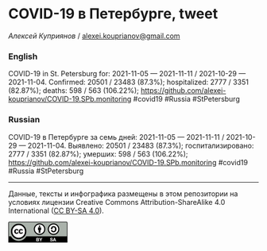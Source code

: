 COVID-19 в Петербурге, tweet
============================

*Алексей Куприянов* /
<a href="mailto:alexei.kouprianov@gmail.com" class="email">alexei.kouprianov@gmail.com</a>

### English

COVID-19 in St. Petersburg for: 2021-11-05 — 2021-11-11 / 2021-10-29 —
2021-11-04. Сonfirmed: 20501 / 23483 (87.3%); hospitalized: 2777 / 3351
(82.87%); deaths: 598 / 563 (106.22%);
<a href="https://github.com/alexei-kouprianov/COVID-19.SPb.monitoring" class="uri">https://github.com/alexei-kouprianov/COVID-19.SPb.monitoring</a>
\#covid19 \#Russia \#StPetersburg

### Russian

COVID-19 в Петербурге за семь дней: 2021-11-05 — 2021-11-11 / 2021-10-29
— 2021-11-04. Выявлено: 20501 / 23483 (87.3%); госпитализировано: 2777 /
3351 (82.87%); умерших: 598 / 563 (106.22%);
<a href="https://github.com/alexei-kouprianov/COVID-19.SPb.monitoring" class="uri">https://github.com/alexei-kouprianov/COVID-19.SPb.monitoring</a>
\#covid19 \#Russia \#StPetersburg

------------------------------------------------------------------------

Данные, тексты и инфографика размещены в этом репозитории на условиях
лицензии Creative Commons Attribution-ShareAlike 4.0 International ([CC
BY-SA 4.0](https://creativecommons.org/licenses/by-sa/4.0/)).

![](../misc/CC-BY-SA-icon.png "CC-BY-SA")
